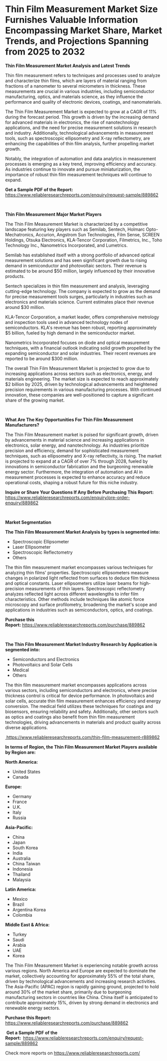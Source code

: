 <p><h1>Thin Film Measurement Market Size Furnishes Valuable Information Encompassing Market Share, Market Trends, and Projections Spanning from 2025 to 2032</h1></p><p><strong>Thin Film Measurement Market Analysis and Latest Trends</strong></p>
<p><p>Thin film measurement refers to techniques and processes used to analyze and characterize thin films, which are layers of material ranging from fractions of a nanometer to several micrometers in thickness. These measurements are crucial in various industries, including semiconductor manufacturing, optics, and materials science, as they influence the performance and quality of electronic devices, coatings, and nanomaterials.</p><p>The Thin Film Measurement Market is expected to grow at a CAGR of 11% during the forecast period. This growth is driven by the increasing demand for advanced materials in electronics, the rise of nanotechnology applications, and the need for precise measurement solutions in research and industry. Additionally, technological advancements in measurement tools, such as spectroscopic ellipsometry and X-ray reflectometry, are enhancing the capabilities of thin film analysis, further propelling market growth. </p><p>Notably, the integration of automation and data analytics in measurement processes is emerging as a key trend, improving efficiency and accuracy. As industries continue to innovate and pursue miniaturization, the importance of robust thin film measurement techniques will continue to expand.</p></p>
<p><strong>Get a Sample PDF of the Report:&nbsp;</strong> <a href="https://www.reliableresearchreports.com/enquiry/request-sample/889862?utm_campaign=3309&utm_medium=2&utm_source=Github&utm_content=ia&utm_term=08042025&utm_id=thin-film-measurement">https://www.reliableresearchreports.com/enquiry/request-sample/889862</a></p>
<p>&nbsp;</p>
<p><strong>Thin Film Measurement Major Market Players</strong></p>
<p><p>The Thin Film Measurement Market is characterized by a competitive landscape featuring key players such as Semilab, Sentech, Holmarc Opto-Mechatronics, Accurion, Angstrom Sun Technologies, Film Sense, SCREEN Holdings, Otsuka Electronics, KLA-Tencor Corporation, Filmetrics, Inc., Toho Technology Inc., Nanometrics Incorporated, and Lumetrics. </p><p>Semilab has established itself with a strong portfolio of advanced optical measurement solutions and has seen significant growth due to rising demand in semiconductor and photovoltaic sectors. Their revenue is estimated to be around $50 million, largely influenced by their innovative products.</p><p>Sentech specializes in thin film measurement and analysis, leveraging cutting-edge technology. The company is expected to grow as the demand for precise measurement tools surges, particularly in industries such as electronics and materials science. Current estimates place their revenue around $30 million.</p><p>KLA-Tencor Corporation, a market leader, offers comprehensive metrology and inspection tools used in advanced technology nodes of semiconductors. KLA's revenue has been robust, reporting approximately $5 billion, fueled by high demand in the semiconductor market.</p><p>Nanometrics Incorporated focuses on diode and optical measurement techniques, with a financial outlook indicating solid growth propelled by the expanding semiconductor and solar industries. Their recent revenues are reported to be around $300 million.</p><p>The overall Thin Film Measurement Market is projected to grow due to increasing applications across sectors such as electronics, energy, and materials engineering. The market size is expected to reach approximately $2 billion by 2025, driven by technological advancements and heightened precision requirements in various manufacturing processes. With continued innovation, these companies are well-positioned to capture a significant share of the growing market.</p></p>
<p>&nbsp;</p>
<p><strong>What Are The Key Opportunities For Thin Film Measurement Manufacturers?</strong></p>
<p><p>The Thin Film Measurement market is poised for significant growth, driven by advancements in material science and increasing applications in electronics, solar energy, and nanotechnology. As industries prioritize precision and efficiency, demand for sophisticated measurement techniques, such as ellipsometry and X-ray reflectivity, is rising. The market is projected to expand at a CAGR of over 7% through 2028, fueled by innovations in semiconductor fabrication and the burgeoning renewable energy sector. Furthermore, the integration of automation and AI in measurement processes is expected to enhance accuracy and reduce operational costs, shaping a robust future for this niche industry.</p></p>
<p><strong>Inquire or Share Your Questions If Any Before Purchasing This Report:</strong> <a href="https://www.reliableresearchreports.com/enquiry/pre-order-enquiry/889862?utm_campaign=3309&utm_medium=2&utm_source=Github&utm_content=ia&utm_term=08042025&utm_id=thin-film-measurement">https://www.reliableresearchreports.com/enquiry/pre-order-enquiry/889862</a></p>
<p>&nbsp;</p>
<p><strong>Market Segmentation</strong></p>
<p><strong>The Thin Film Measurement Market Analysis by types is segmented into:</strong></p>
<p><ul><li>Spectroscopic Ellipsometer</li><li>Laser Ellipsometer</li><li>Spectroscopic Reflectometry</li><li>Others</li></ul></p>
<p><p>The thin film measurement market encompasses various techniques for analyzing thin films' properties. Spectroscopic ellipsometers measure changes in polarized light reflected from surfaces to deduce film thickness and optical constants. Laser ellipsometers utilize laser beams for high-precision measurements of thin layers. Spectroscopic reflectometry analyzes reflected light across different wavelengths to infer film characteristics. Other methods include techniques like atomic force microscopy and surface profilometry, broadening the market's scope and applications in industries such as semiconductors, optics, and coatings.</p></p>
<p><strong>Purchase this Report:&nbsp;</strong><a href="https://www.reliableresearchreports.com/purchase/889862?utm_campaign=3309&utm_medium=2&utm_source=Github&utm_content=ia&utm_term=08042025&utm_id=thin-film-measurement">https://www.reliableresearchreports.com/purchase/889862</a></p>
<p>&nbsp;</p>
<p><strong>The Thin Film Measurement Market Industry Research by Application is segmented into:</strong></p>
<p><ul><li>Semiconductors and Electronics</li><li>Photovoltaics and Solar Cells</li><li>Medical</li><li>Others</li></ul></p>
<p><p>The thin film measurement market encompasses applications across various sectors, including semiconductors and electronics, where precise thickness control is critical for device performance. In photovoltaics and solar cells, accurate thin film measurement enhances efficiency and energy conversion. The medical field utilizes these techniques for coatings and biosensors, ensuring reliability and safety. Additionally, other sectors such as optics and coatings also benefit from thin film measurement technologies, driving advancements in materials and product quality across diverse applications.</p></p>
<p><a href="https://www.reliableresearchreports.com/thin-film-measurement-r889862?utm_campaign=3309&utm_medium=2&utm_source=Github&utm_content=ia&utm_term=08042025&utm_id=thin-film-measurement">&nbsp;https://www.reliableresearchreports.com/thin-film-measurement-r889862</a></p>
<p><strong>In terms of Region, the Thin Film Measurement Market Players available by Region are:</strong></p>
<p>
    <p> <strong> North America: </strong>
        <ul>
            <li>United States</li>
            <li>Canada</li>
        </ul>
        </p> 
    <p> <strong> Europe: </strong>
        <ul>
            <li>Germany</li>
            <li>France</li>
            <li>U.K.</li>
            <li>Italy</li>
            <li>Russia</li>
        </ul>
        </p> 
    <p> <strong> Asia-Pacific: </strong>
        <ul>
            <li>China</li>
            <li>Japan</li>
            <li>South Korea</li>
            <li>India</li>
            <li>Australia</li>
            <li>China Taiwan</li>
            <li>Indonesia</li>
            <li>Thailand</li>
            <li>Malaysia</li>
        </ul>
        </p> 
    <p> <strong> Latin America: </strong>
        <ul>
            <li>Mexico</li>
            <li>Brazil</li>
            <li>Argentina Korea</li>
            <li>Colombia</li>
        </ul>
        </p> 
    <p> <strong> Middle East & Africa: </strong>
        <ul>
            <li>Turkey</li>
            <li>Saudi</li>
            <li>Arabia</li>
            <li>UAE</li>
            <li>Korea</li>
        </ul>
    </p>
    </p>
<p><p>The Thin Film Measurement Market is experiencing notable growth across various regions. North America and Europe are expected to dominate the market, collectively accounting for approximately 55% of the total share, driven by technological advancements and increasing research activities. The Asia-Pacific (APAC) region is rapidly gaining ground, projected to hold around 30% of the market share, primarily due to burgeoning manufacturing sectors in countries like China. China itself is anticipated to contribute approximately 15%, driven by strong demand in electronics and renewable energy sectors.</p></p>
<p><strong>Purchase this Report: </strong><a href="https://www.reliableresearchreports.com/purchase/889862?utm_campaign=3309&utm_medium=2&utm_source=Github&utm_content=ia&utm_term=08042025&utm_id=thin-film-measurement">https://www.reliableresearchreports.com/purchase/889862</a></p>
<p>&nbsp;<strong>Get a Sample PDF of the Report:&nbsp;&nbsp;</strong><a href="https://www.reliableresearchreports.com/enquiry/request-sample/889862?utm_campaign=3309&utm_medium=2&utm_source=Github&utm_content=ia&utm_term=08042025&utm_id=thin-film-measurement">https://www.reliableresearchreports.com/enquiry/request-sample/889862</a></p>
<p><strong></strong></p>
<p>Check more reports on <a href="https://www.reliableresearchreports.com/?utm_campaign=3309&utm_medium=2&utm_source=Github&utm_content=ia&utm_term=08042025&utm_id=thin-film-measurement">https://www.reliableresearchreports.com/</a></p>